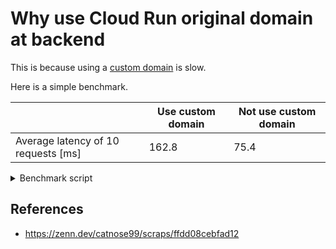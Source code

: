 # Why use Cloud Run original domain at backend

This is because using a [custom domain](https://cloud.google.com/run/docs/mapping-custom-domains) is slow.

Here is a simple benchmark.

| | Use custom domain | **Not** use custom domain |
|---|---|---|
| Average latency of 10 requests [ms] | 162.8 | 75.4 |

<details>
  <summary>Benchmark script</summary>

  ```rb
  # $ rb -v
  # ruby 3.1.2p20 (2022-04-12 revision 4491bb740a) [arm64-darwin21]

  require 'net/http'
  require 'benchmark'

  USE_CUSTOM_DOMAIN_URL = URI.parse('https://shamo-api.mtak.app/health')
  NOT_USE_CUSTOM_DOMAIN_URL = URI.parse('https://shamo-backend-b342ronmwa-an.a.run.app/health')

  REQUEST_COUNT = 10

  # avoid cold start
  Net::HTTP.get_response(USE_CUSTOM_DOMAIN_URL)

  use_custom_domain_avg_exec_time_ms = Benchmark.realtime {
    REQUEST_COUNT.times { |_| Net::HTTP.get_response(USE_CUSTOM_DOMAIN_URL) }
  } * 1_000 / REQUEST_COUNT

  not_use_custom_domain_avg_exec_time_ms = Benchmark.realtime {
    REQUEST_COUNT.times { |_| Net::HTTP.get_response(NOT_USE_CUSTOM_DOMAIN_URL) }
  } * 1_000 / REQUEST_COUNT

  puts "AVG at 10 reqs | When use custom domain: #{use_custom_domain_avg_exec_time_ms} ms"
  puts "AVG at 10 reqs | When not use custom domain: #{not_use_custom_domain_avg_exec_time_ms} ms"
  ```

</details>

## References

* <https://zenn.dev/catnose99/scraps/ffdd08cebfad12>
